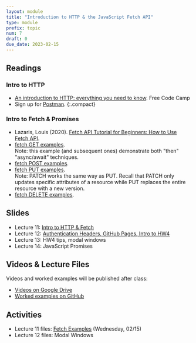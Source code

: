 ```yaml
---
layout: module
title: "Introduction to HTTP & the JavaScript Fetch API"
type: module
prefix: topic
num: 7
draft: 0
due_date: 2023-02-15
---
```


## Readings

### Intro to HTTP
* <a href="https://www.freecodecamp.org/news/http-and-everything-you-need-to-know-about-it/" target="_blank">An introduction to HTTP: everything you need to know</a>. Free Code Camp
* Sign up for <a href="https://identity.getpostman.com/signup" target="_blank">Postman</a>.
{:.compact}

### Intro to Fetch & Promises
* Lazaris, Louis (2020). <a href="" target="_blank">Fetch API Tutorial for Beginners: How to Use Fetch API</a>.
* <a href="https://dev.to/silvenleaf/fetch-api-easiest-explanation-part-1-4-get-silvenleaf-21e2" target="_blank">fetch GET examples</a>.<br>Note: this example (and subsequent ones) demonstrate both "then" "async/await" techniques.
* <a href="https://dev.to/silvenleaf/fetch-api-easiest-explanation-part-2-4-post-by-silvenleaf-1kmh" target="_blank">fetch POST examples</a>.
* <a href="https://dev.to/silvenleaf/fetch-api-easiest-explanation-part-3-4-put-by-silvenleaf-3oe8" target="_blank">fetch PUT examples</a>.<br>Note: PATCH works the same way as PUT. Recall that PATCH only updates specific attributes of a resource while PUT replaces the entire resource with a new version.
* <a href="https://dev.to/silvenleaf/fetch-api-easiest-explanation-part-4-4-delete-by-silvenleaf-4376">fetch DELETE examples</a>.

<!-- ## Promises
* https://www.w3schools.com/js/js_promise.asp 
* https://promisesaplus.com/#terminology -->


## Slides
* Lecture 11: <a href="https://docs.google.com/presentation/d/1CJkMkHYmM0INk4N-Qx5xr0lsw52xLJFcGmia1SvFhAU/edit?usp=sharing" target="_blank">Intro to HTTP & Fetch</a>
* Lecture 12: <a href="https://docs.google.com/presentation/d/1ymquHG5WCKCWI-gpBdrewQHwbYDlkycq8fSAXx9GdTs/edit?usp=sharing" target="_blank">Authentication Headers, GitHub Pages, Intro to HW4</a>
* Lecture 13: HW4 tips, modal windows
* Lecture 14: JavaScript Promises

<!-- Use this lecture for promises: 
https://cs396-web-dev.github.io/spring2021/lectures/lecture06 -->

## Videos & Lecture Files
Videos and worked examples will be published after class:
* <a href="https://drive.google.com/drive/folders/1b0RGogU8P2rKJAtcRpxMspHB919GUAXT?usp=sharing" target="_blank">Videos on Google Drive</a>
* <a href="https://github.com/vanwars/csci344" target="_blank">Worked examples on GitHub</a>

## Activities
* Lecture 11 files: [Fetch Examples](/spring2023/course-files/lectures/lecture11.zip) (Wednesday, 02/15)
* Lecture 12 files: Modal Windows
